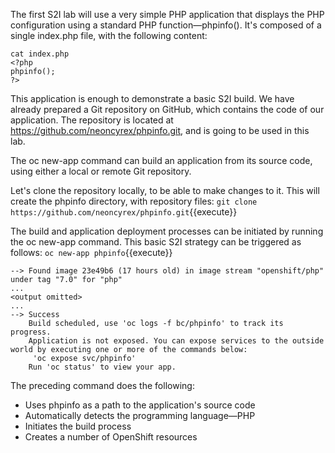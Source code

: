 The first S2I lab will use a very simple PHP application that displays the PHP configuration using a standard PHP function—phpinfo(). It's composed of a single index.php file, with the following content:


```
cat index.php
<?php
phpinfo();
?>
```

This application is enough to demonstrate a basic S2I build. We have already prepared a Git repository on GitHub, which contains the code of our application. The repository is located at https://github.com/neoncyrex/phpinfo.git, and is going to be used in this lab.


The oc new-app command can build an application from its source code, using either a local or remote Git repository.

Let's clone the repository locally, to be able to make changes to it. This will create the phpinfo directory, with repository files:
`git clone https://github.com/neoncyrex/phpinfo.git`{{execute}}



The build and application deployment processes can be initiated by running the oc new-app command. This basic S2I strategy can be triggered as follows:
`oc new-app phpinfo`{{execute}}


```
--> Found image 23e49b6 (17 hours old) in image stream "openshift/php" under tag "7.0" for "php"
...
<output omitted>
...
--> Success
    Build scheduled, use 'oc logs -f bc/phpinfo' to track its progress.
    Application is not exposed. You can expose services to the outside world by executing one or more of the commands below:
     'oc expose svc/phpinfo'
    Run 'oc status' to view your app.
```

The preceding command does the following:

- Uses phpinfo as a path to the application's source code
- Automatically detects the programming language—PHP
- Initiates the build process
- Creates a number of OpenShift resources